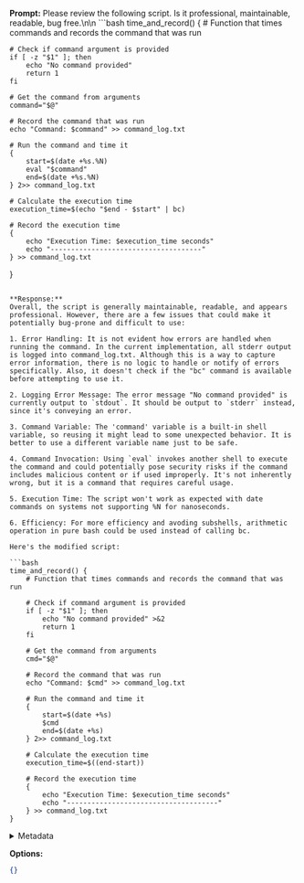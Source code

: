 **Prompt:**
Please review the following script. Is it professional, maintainable, readable, bug free.\n\n ```bash
time_and_record() {
    # Function that times commands and records the command that was run

    # Check if command argument is provided
    if [ -z "$1" ]; then
        echo "No command provided"
        return 1
    fi
    
    # Get the command from arguments
    command="$@"
    
    # Record the command that was run
    echo "Command: $command" >> command_log.txt
    
    # Run the command and time it
    {
        start=$(date +%s.%N)
        eval "$command"
        end=$(date +%s.%N)
    } 2>> command_log.txt
    
    # Calculate the execution time
    execution_time=$(echo "$end - $start" | bc)
    
    # Record the execution time
    {
        echo "Execution Time: $execution_time seconds"
        echo "-------------------------------------"
    } >> command_log.txt
}
```

**Response:**
Overall, the script is generally maintainable, readable, and appears professional. However, there are a few issues that could make it potentially bug-prone and difficult to use:

1. Error Handling: It is not evident how errors are handled when running the command. In the current implementation, all stderr output is logged into command_log.txt. Although this is a way to capture error information, there is no logic to handle or notify of errors specifically. Also, it doesn't check if the "bc" command is available before attempting to use it.

2. Logging Error Message: The error message "No command provided" is currently output to `stdout`. It should be output to `stderr` instead, since it's conveying an error.

3. Command Variable: The 'command' variable is a built-in shell variable, so reusing it might lead to some unexpected behavior. It is better to use a different variable name just to be safe.

4. Command Invocation: Using `eval` invokes another shell to execute the command and could potentially pose security risks if the command includes malicious content or if used improperly. It's not inherently wrong, but it is a command that requires careful usage.

5. Execution Time: The script won't work as expected with date commands on systems not supporting %N for nanoseconds.

6. Efficiency: For more efficiency and avoding subshells, arithmetic operation in pure bash could be used instead of calling bc.

Here's the modified script:

```bash
time_and_record() {
    # Function that times commands and records the command that was run

    # Check if command argument is provided
    if [ -z "$1" ]; then
        echo "No command provided" >&2
        return 1
    fi
    
    # Get the command from arguments
    cmd="$@"
    
    # Record the command that was run
    echo "Command: $cmd" >> command_log.txt
    
    # Run the command and time it
    {
        start=$(date +%s)
        $cmd
        end=$(date +%s)
    } 2>> command_log.txt
    
    # Calculate the execution time
    execution_time=$((end-start))
    
    # Record the execution time
    {
        echo "Execution Time: $execution_time seconds"
        echo "-------------------------------------"
    } >> command_log.txt
}
```

<details><summary>Metadata</summary>

- Duration: 47701 ms
- Datetime: 2023-09-08T14:12:55.089071
- Model: gpt-4-0613

</details>

**Options:**
```json
{}
```

